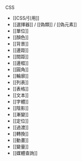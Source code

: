 CSS
- [[CSS/引用]]
- [[選擇器]] / [[偽類]] / [[偽元素]]
- [[單位]]
- [[顏色]]
- [[背景]]
- [[邊距]]
- [[間距]]
- [[邊框]]
- [[圓角]]
- [[輪廓]]
- [[列表]]
- [[表格]]
- [[文本]]
- [[字體]]
- [[陰影]]
- [[漸變]]
- [[定位]]
- [[過渡]]
- [[轉換]]
- [[動畫]]
- [[變量]]
- [[媒體查詢]]